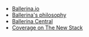 - [Ballerina.io](https://ballerina.io/)
- [Ballerina's philosophy](https://ballerina.io/philosophy/)
- [Ballerina Central](https://central.ballerina.io)
- [Coverage on The New Stack](https://thenewstack.io/ballerina-a-programming-language-for-cloud-native-computing/)
